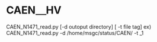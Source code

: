 # CAEN＿HV
CAEN_N1471_read.py [-d outoput directory] [ -t file tag]
ex) CAEN_N1471_read.py -d /home/msgc/status/CAEN/ -t _1 
